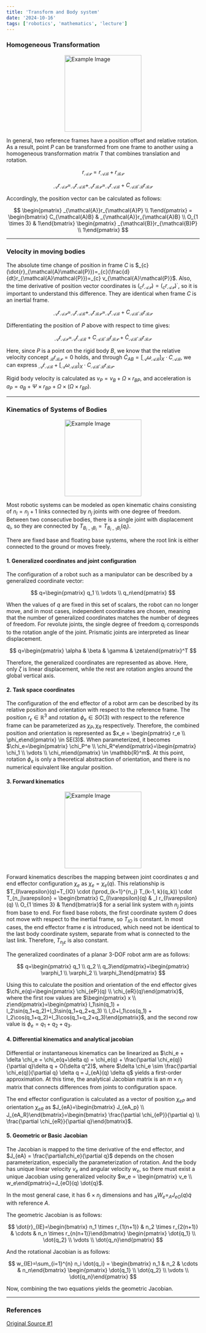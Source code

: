 ```yaml
---
title: 'Transform and Body system'
date: '2024-10-16'
tags: ['robotics', 'mathematics', 'lecture']
---
```


### Homogeneous Transformation

<img src="https://velog.velcdn.com/images/devjo/post/35caae3e-0cb1-4df8-9826-ea920bdb3be8/image.png" alt="Example Image" style="display: block; margin: 0 auto; height:200;" />

In general, two reference frames have a position offset and relative rotation. As a result, point $P$ can be transformed from one frame to another using a homogeneous transformation matrix $T$ that combines translation and rotation.

$$
r_{\mathcal{A}\mathcal{P}}=r_{\mathcal{A}\mathcal{B}}+r_{\mathcal{B}\mathcal{P}}
$$

$$
_\mathcal{A}r_{\mathcal{A}\mathcal{P}}=_\mathcal{A}r_{\mathcal{A}\mathcal{B}}+_\mathcal{A}r_{\mathcal{B}\mathcal{P}}=_\mathcal{A}r_{\mathcal{A}\mathcal{B}}+C_{\mathcal{A}\mathcal{B}} \cdot _\mathcal{B}r_{\mathcal{B}\mathcal{P}}
$$

Accordingly, the position vector can be calculated as follows:

$$
\begin{pmatrix} _{\mathcal{A}}r_{\mathcal{A}P} \\ 1\end{pmatrix}
= \begin{bmatrix} C_{\mathcal{A}B} & _{\mathcal{A}}r_{\mathcal{A}B} \\ O_{1 \times 3} & 1\end{bmatrix}
\begin{pmatrix} _{\mathcal{B}}r_{\mathcal{B}P} \\ 1\end{pmatrix}
$$

---

### Velocity in moving bodies

The absolute time change of position in frame $C$ is $_{c}(\dot{r}_{\mathcal{A}\mathcal{P}})=_{c}(\frac{d}{dt}r_{\mathcal{A}\mathcal{P}})=_{c} v_{\mathcal{A}\mathcal{P}}$. Also, the time derivative of position vector coordinates is $(_{c} \dot{r}_{\mathcal{A}\mathcal{P}})=(_{c} r_{\mathcal{A}\mathcal{P}})^{\cdot}$, so it is important to understand this difference. They are identical when frame $C$ is an inertial frame.

$$
_\mathcal{A}r_{\mathcal{A}\mathcal{P}}=_\mathcal{A}r_{\mathcal{A}\mathcal{B}}+_\mathcal{A}r_{\mathcal{B}\mathcal{P}}=_\mathcal{A}r_{\mathcal{A}\mathcal{B}}+C_{\mathcal{A}\mathcal{B}} \cdot _\mathcal{B}r_{\mathcal{B}\mathcal{P}}
$$

Differentiating the position of $P$ above with respect to time gives:

$$
_{\mathcal{A}}\dot{r}_{\mathcal{A}\mathcal{P}}=_{\mathcal{A}}\dot{r}_{\mathcal{A}\mathcal{B}}+C_{\mathcal{A}\mathcal{B}} \cdot _{\mathcal{B}}\dot{r}_{\mathcal{B}\mathcal{P}}+\dot{C}_{\mathcal{A}\mathcal{B}} \cdot _{\mathcal{B}}r_{\mathcal{B}\mathcal{P}}
$$

Here, since $P$ is a point on the rigid body $B$, we know that the relative velocity concept $_{\mathcal{B}}\dot{r}_{\mathcal{B}\mathcal{P}}=0$ holds, and through $\dot{C}_{AB} = [_{\mathcal{A}}\omega_{\mathcal{A}\mathcal{B}}]_X \cdot C_{\mathcal{A}\mathcal{B}}$, we can express $_{\mathcal{A}}\dot{r}_{\mathcal{A}\mathcal{B}}+[_{\mathcal{A}}\omega_{\mathcal{A}\mathcal{B}}]_X \cdot C_{\mathcal{A}\mathcal{B}} \cdot _{\mathcal{B}}r_{\mathcal{B}\mathcal{P}}$.

Rigid body velocity is calculated as $v_P=v_B+ \Omega \times r_{BP}$, and acceleration is $a_P=a_B+\Psi \times r_{BP} + \Omega \times (\Omega \times r_{BP})$.

---

### Kinematics of Systems of Bodies

<img src="https://velog.velcdn.com/images/devjo/post/19fcbdac-c320-4253-83b9-509cbf32e710/image.png" alt="Example Image" style="display: block; margin: 0 auto; height:200;" />

Most robotic systems can be modeled as open kinematic chains consisting of $n_l=n_j+1$ links connected by $n_j$ joints with one degree of freedom. Between two consecutive bodies, there is a single joint with displacement $q_i$, so they are connected by $T_{B_{i-1} B_i}=T_{B_{i-1} B_i} (q_i)$.

There are fixed base and floating base systems, where the root link is either connected to the ground or moves freely.

#### 1. Generalized coordinates and joint configuration

The configuration of a robot such as a manipulator can be described by a generalized coordinate vector:

$$
q=\begin{pmatrix} q_1 \\ \vdots \\ q_n\end{pmatrix}
$$

When the values of $q$ are fixed in this set of scalars, the robot can no longer move, and in most cases, independent coordinates are chosen, meaning that the number of generalized coordinates matches the number of degrees of freedom. For revolute joints, the single degree of freedom $q_i$ corresponds to the rotation angle of the joint. Prismatic joints are interpreted as linear displacement.

$$
q=\begin{pmatrix} \alpha & \beta & \gamma & \zeta\end{pmatrix}^T
$$

Therefore, the generalized coordinates are represented as above. Here, only $\zeta$ is linear displacement, while the rest are rotation angles around the global vertical axis.

#### 2. Task space coordinates

The configuration of the end effector of a robot arm can be described by its relative position and orientation with respect to the reference frame. The position $r_{\epsilon} \in \mathbb{R}^3$ and rotation $\phi_e \in SO(3)$ with respect to the reference frame can be parameterized as $\chi_P, \chi_R$ respectively. Therefore, the combined position and orientation is represented as $x_e = \begin{pmatrix} r_e \\ \phi_e\end{pmatrix} \in SE(3)$. When parameterized, it becomes $\chi_e=\begin{pmatrix} \chi_P^e \\ \chi_R^e\end{pmatrix}=\begin{pmatrix} \chi_1 \\ \vdots \\ \chi_m\end{pmatrix} \in \mathbb{R}^m$. At this point, rotation $\phi_e$ is only a theoretical abstraction of orientation, and there is no numerical equivalent like angular position.

#### 3. Forward kinematics

<img src="https://velog.velcdn.com/images/devjo/post/4b92a4e7-8b34-43d4-9fe6-c515aa93ccca/image.png" alt="Example Image" style="display: block; margin: 0 auto; height:200;" />

Forward kinematics describes the mapping between joint coordinates $q$ and end effector configuration $\chi_e$ as $\chi_e = \chi_e(q)$. This relationship is $T_{I\varepsilon}(q)=T_{IO} \cdot (\prod_{k=1}^{n_j} T_{k-1, k}(q_k)) \cdot T_{n_j\varepsilon} = \begin{bmatrix} C_{I\varepsilon}(q) & _I r_{I\varepsilon}(q) \\ O_{1 \times 3} & 1\end{bmatrix}$ for a serial link system with $n_j$ joints from base to end. For fixed base robots, the first coordinate system $O$ does not move with respect to the inertial frame, so $T_{IO}$ is constant. In most cases, the end effector frame $\varepsilon$ is introduced, which need not be identical to the last body coordinate system, separate from what is connected to the last link. Therefore, $T_{n_j\varepsilon}$ is also constant.

The generalized coordinates of a planar 3-DOF robot arm are as follows:

$$
q=\begin{pmatrix} q_1 \\ q_2 \\ q_3\end{pmatrix}=\begin{pmatrix} \varphi_1 \\ \varphi_2 \\ \varphi_3\end{pmatrix}
$$

Using this to calculate the position and orientation of the end effector gives $\chi_e(q)=\begin{pmatrix} \chi_{eP}(q) \\ \chi_{eR}(q)\end{pmatrix}$, where the first row values are $\begin{pmatrix} x \\ z\end{pmatrix}=\begin{pmatrix} l_1\sin(q_1) + l_2\sin(q_1+q_2)+l_3\sin(q_1+q_2+q_3) \\ l_0+l_1\cos(q_1) + l_2\cos(q_1+q_2)+l_3\cos(q_1+q_2+q_3)\end{pmatrix}$, and the second row value is $\phi_e=q_1+q_2+q_3$.

#### 4. Differential kinematics and analytical jacobian

Differential or instantaneous kinematics can be linearized as $\chi_e + \delta \chi_e = \chi_e(q+\delta q) = \chi_e(q) + \frac{\partial \chi_e(q)}{\partial q}\delta q + O(\delta q^2)$, where $\delta \chi_e \sim \frac{\partial \chi_e(q)}{\partial q} \delta q = J_{eA}(q) \delta q$ yields a first-order approximation. At this time, the analytical Jacobian matrix is an $m \times n_j$ matrix that connects differences from joints to configuration space.

The end effector configuration is calculated as a vector of position $\chi_{eP}$ and orientation $\chi_{eR}$ as $J_{eA}=\begin{bmatrix} J_{eA_p} \\ J_{eA_R}\end{bmatrix}=\begin{bmatrix} \frac{\partial \chi_{eP}}{\partial q} \\ \frac{\partial \chi_{eR}}{\partial q}\end{bmatrix}$.

#### 5. Geometric or Basic Jacobian

The Jacobian is mapped to the time derivative of the end effector, and $J_{eA} = \frac{\partial\chi_e}{\partial q}$ depends on the chosen parameterization, especially the parameterization of rotation. And the body has unique linear velocity $v_e$ and angular velocity $w_e$, so there must exist a unique Jacobian using generalized velocity $w_e = \begin{pmatrix} v_e \\ w_e\end{pmatrix}=J_{eO}(q) \dot{q}$.

In the most general case, it has $6 \times n_j$ dimensions and has $_A W_e = _A J_{eO}(q) \dot{q}$ with reference $A$.

The geometric Jacobian is as follows:

$$
\dot{r}_{IE}=\begin{bmatrix} n_1 \times r_{1(n+1)} & n_2 \times r_{2(n+1)} & \cdots & n_n \times r_{n(n+1)}\end{bmatrix} \begin{pmatrix} \dot{q_1} \\ \dot{q_2} \\ \vdots \\ \dot{q_n}\end{pmatrix}
$$

And the rotational Jacobian is as follows:

$$
w_{IE}=\sum_{i=1}^{n} n_i \dot{q_i} = \begin{bmatrix} n_1 & n_2 & \cdots & n_n\end{bmatrix} \begin{pmatrix} \dot{q_1} \\ \dot{q_2} \\ \vdots \\ \dot{q_n}\end{pmatrix}
$$

Now, combining the two equations yields the geometric Jacobian.

---

### References

[Original Source #1](https://ethz.ch/content/dam/ethz/special-interest/mavt/robotics-n-intelligent-systems/rsl-dam/documents/RobotDynamics2017/RD_HS2017script.pdf)




